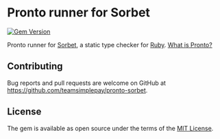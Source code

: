 # Pronto runner for Sorbet

[![Gem Version](https://badge.fury.io/rb/pronto-sorbet.png)](https://badge.fury.io/rb/pronto-sorbet)

Pronto runner for [Sorbet](https://sorbet.org/), a static type checker for [Ruby](https://www.ruby-lang.org/). [What is Pronto?](https://github.com/prontolabs/pronto)

## Contributing

Bug reports and pull requests are welcome on GitHub at https://github.com/teamsimplepay/pronto-sorbet.

## License

The gem is available as open source under the terms of the [MIT License](https://opensource.org/licenses/MIT).

